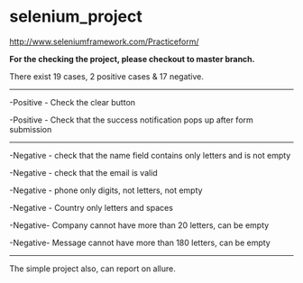 # selenium_project
http://www.seleniumframework.com/Practiceform/

**For the checking the project, please checkout to master branch.**

There exist 19 cases, 2 positive cases & 17 negative.

-----------------------------------------------------------------------------

-Positive - Check the clear button

-Positive - Check that the success notification pops up after form submission

------------------------------------------------------------------------------

-Negative - check that the name field contains only letters and is not empty

-Negative - check that the email is valid

-Negative - phone only digits, not letters, not empty

-Negative - Country only letters and spaces

-Negative- Company cannot have more than 20 letters, can be empty

-Negative- Message cannot have more than 180 letters, can be empty

-----------------------------------------------------------------------------

The simple project also, can report on allure.
